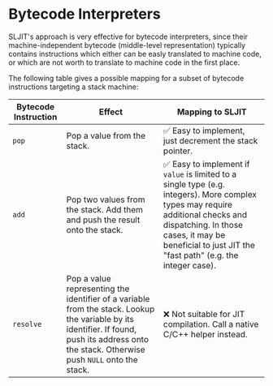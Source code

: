 # Bytecode Interpreters

SLJIT's approach is very effective for bytecode interpreters, since their machine-independent bytecode (middle-level representation) typically contains instructions which either can be easly translated to machine code, or which are not worth to translate to machine code in the first place.

The following table gives a possible mapping for a subset of bytecode instructions targeting a stack machine:

| Bytecode Instruction | Effect | Mapping to SLJIT |
| --- | --- | --- |
| `pop` | Pop a value from the stack. | ✅ Easy to implement, just decrement the stack pointer. |
| `add` | Pop two values from the stack. Add them and push the result onto the stack. | ✅ Easy to implement if `value` is limited to a single type (e.g. integers). More complex types may require additional checks and dispatching. In those cases, it may be beneficial to just JIT the "fast path" (e.g. the integer case). |
| `resolve` | Pop a value representing the identifier of a variable from the stack. Lookup the variable by its identifier. If found, push its address onto the stack. Otherwise push `NULL` onto the stack. | ❌ Not suitable for JIT compilation. Call a native C/C++ helper instead. |
